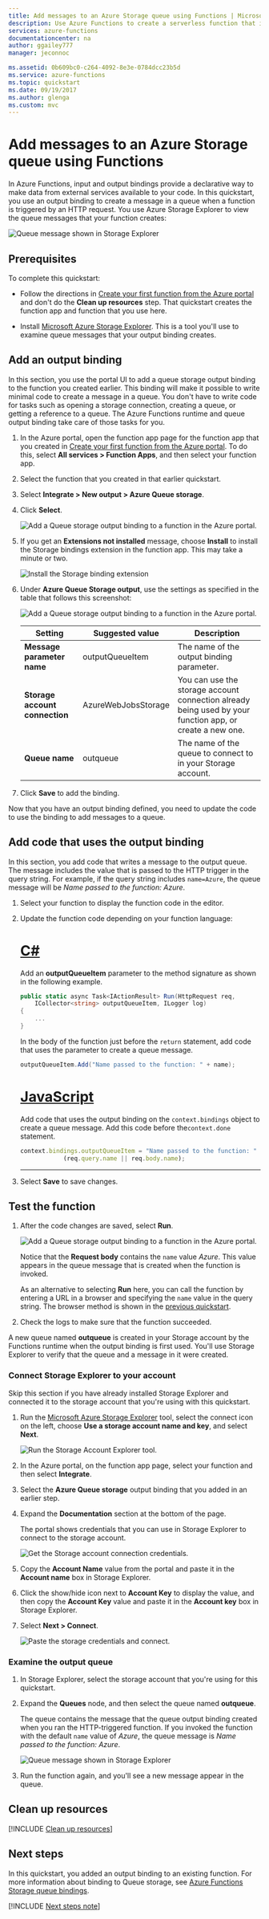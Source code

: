```yaml
---
title: Add messages to an Azure Storage queue using Functions | Microsoft Docs
description: Use Azure Functions to create a serverless function that is invoked by an HTTP request and creates a message in an Azure Storage queue.
services: azure-functions
documentationcenter: na
author: ggailey777
manager: jeconnoc

ms.assetid: 0b609bc0-c264-4092-8e3e-0784dcc23b5d
ms.service: azure-functions
ms.topic: quickstart
ms.date: 09/19/2017
ms.author: glenga
ms.custom: mvc
---
```

# Add messages to an Azure Storage queue using Functions

In Azure Functions, input and output bindings provide a declarative way to make data from external services available to your code. In this quickstart, you use an output binding to create a message in a queue when a function is triggered by an HTTP request. You use Azure Storage Explorer to view the queue messages that your function creates:

![Queue message shown in Storage Explorer](./media/functions-integrate-storage-queue-output-binding/function-queue-storage-output-view-queue.png)

## Prerequisites

To complete this quickstart:

* Follow the directions in [Create your first function from the Azure portal](functions-create-first-azure-function.md) and don't do the **Clean up resources** step. That quickstart creates the function app and function that you use here.

* Install [Microsoft Azure Storage Explorer](https://storageexplorer.com/). This is a tool you'll use to examine queue messages that your output binding creates.

## <a name="add-binding"></a>Add an output binding

In this section, you use the portal UI to add a queue storage output binding to the function you created earlier. This binding will make it possible to write minimal code to create a message in a queue. You don't have to write code for tasks such as opening a storage connection, creating a queue, or getting a reference to a queue. The Azure Functions runtime and queue output binding take care of those tasks for you.

1. In the Azure portal, open the function app page for the function app that you created in [Create your first function from the Azure portal](functions-create-first-azure-function.md). To do this, select **All services > Function Apps**, and then select your function app.

1. Select the function that you created in that earlier quickstart.

1. Select **Integrate > New output > Azure Queue storage**.

1. Click **Select**.

    ![Add a Queue storage output binding to a function in the Azure portal.](./media/functions-integrate-storage-queue-output-binding/function-add-queue-storage-output-binding.png)

1. If you get an **Extensions not installed** message, choose **Install** to install the Storage bindings extension in the function app. This may take a minute or two.

    ![Install the Storage binding extension](./media/functions-integrate-storage-queue-output-binding/functions-integrate-install-binding-extension.png)

1. Under **Azure Queue Storage output**, use the settings as specified in the table that follows this screenshot: 

    ![Add a Queue storage output binding to a function in the Azure portal.](./media/functions-integrate-storage-queue-output-binding/function-add-queue-storage-output-binding-2.png)

    | Setting      |  Suggested value   | Description                              |
    | ------------ |  ------- | -------------------------------------------------- |
    | **Message parameter name** | outputQueueItem | The name of the output binding parameter. | 
    | **Storage account connection** | AzureWebJobsStorage | You can use the storage account connection already being used by your function app, or create a new one.  |
    | **Queue name**   | outqueue    | The name of the queue to connect to in your Storage account. |

1. Click **Save** to add the binding.

Now that you have an output binding defined, you need to update the code to use the binding to add messages to a queue.  

## Add code that uses the output binding

In this section, you add code that writes a message to the output queue. The message includes the value that is passed to the HTTP trigger in the query string. For example, if the query string includes `name=Azure`, the queue message will be *Name passed to the function: Azure*.

1. Select your function to display the function code in the editor.

1. Update the function code depending on your function language:

    # [C\#](#tab/csharp)

    Add an **outputQueueItem** parameter to the method signature as shown in the following example.

    ```cs
    public static async Task<IActionResult> Run(HttpRequest req,
        ICollector<string> outputQueueItem, ILogger log)
    {
        ...
    }
    ```

    In the body of the function just before the `return` statement, add code that uses the parameter to create a queue message.

    ```cs
    outputQueueItem.Add("Name passed to the function: " + name);
    ```

    # [JavaScript](#tab/nodejs)

    Add code that uses the output binding on the `context.bindings` object to create a queue message. Add this code before the`context.done` statement.

    ```javascript
    context.bindings.outputQueueItem = "Name passed to the function: " + 
                (req.query.name || req.body.name);
    ```

    ---

1. Select **Save** to save changes.

## Test the function

1. After the code changes are saved, select **Run**. 

    ![Add a Queue storage output binding to a function in the Azure portal.](./media/functions-integrate-storage-queue-output-binding/functions-test-run-function.png)

    Notice that the **Request body** contains the `name` value *Azure*. This value appears in the queue message that is created when the function is invoked.
    
    As an alternative to selecting **Run** here, you can call the function by entering a URL in a browser and specifying the `name` value in the query string. The browser method is shown in the [previous quickstart](functions-create-first-azure-function.md#test-the-function).

2. Check the logs to make sure that the function succeeded. 

A new queue named **outqueue** is created in your Storage account by the Functions runtime when the output binding is first used. You'll use Storage Explorer to verify that the queue and a message in it were created.

### Connect Storage Explorer to your account

Skip this section if you have already installed Storage Explorer and connected it to the storage account that you're using with this quickstart.

1. Run the [Microsoft Azure Storage Explorer](https://storageexplorer.com/) tool, select the connect icon on the left, choose **Use a storage account name and key**, and select **Next**.

    ![Run the Storage Account Explorer tool.](./media/functions-integrate-storage-queue-output-binding/functions-storage-manager-connect-1.png)

1. In the Azure portal, on the function app page, select your function and then select **Integrate**.

1. Select the **Azure Queue storage** output binding that you added in an earlier step.

1. Expand the **Documentation** section at the bottom of the page. 

   The portal shows credentials that you can use in Storage Explorer to connect to the storage account.

   ![Get the Storage account connection credentials.](./media/functions-integrate-storage-queue-output-binding/function-get-storage-account-credentials.png)

1. Copy the **Account Name** value from the portal and paste it in the **Account name** box in Storage Explorer.
 
1. Click the show/hide icon next to **Account Key** to display the value, and then copy the **Account Key** value and paste it in the **Account key** box in Storage Explorer.
  
1. Select **Next > Connect**.

   ![Paste the storage credentials and connect.](./media/functions-integrate-storage-queue-output-binding/functions-storage-manager-connect-2.png)

### Examine the output queue

1. In Storage Explorer, select the storage account that you're using for this quickstart.

1. Expand the **Queues** node, and then select the queue named **outqueue**. 

   The queue contains the message that the queue output binding created when you ran the HTTP-triggered function. If you invoked the function with the default `name` value of *Azure*, the queue message is *Name passed to the function: Azure*.

    ![Queue message shown in Storage Explorer](./media/functions-integrate-storage-queue-output-binding/function-queue-storage-output-view-queue.png)

1. Run the function again, and you'll see a new message appear in the queue.  

## Clean up resources

[!INCLUDE [Clean up resources](../../includes/functions-quickstart-cleanup.md)]

## Next steps

In this quickstart, you added an output binding to an existing function. For more information about binding to Queue storage, see [Azure Functions Storage queue bindings](functions-bindings-storage-queue.md).

[!INCLUDE [Next steps note](../../includes/functions-quickstart-next-steps-2.md)]

